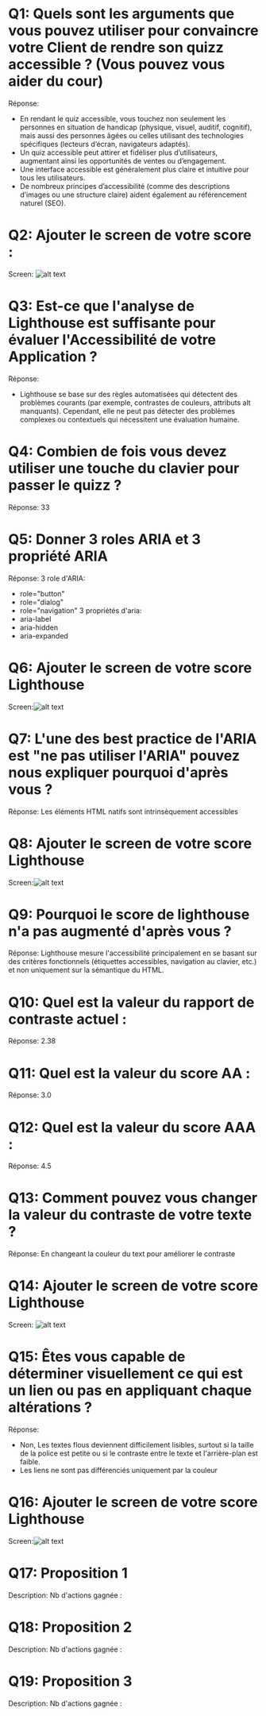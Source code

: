 # Q1: Quels sont les arguments que vous pouvez utiliser pour convaincre votre Client de rendre son quizz accessible ? (Vous pouvez vous aider du cour)
Réponse:
- En rendant le quiz accessible, vous touchez non seulement les personnes en situation de handicap (physique, visuel, auditif, cognitif), mais aussi des personnes âgées ou celles utilisant des technologies spécifiques (lecteurs d’écran, navigateurs adaptés).
- Un quiz accessible peut attirer et fidéliser plus d’utilisateurs, augmentant ainsi les opportunités de ventes ou d’engagement.
- Une interface accessible est généralement plus claire et intuitive pour tous les utilisateurs.
- De nombreux principes d’accessibilité (comme des descriptions d’images ou une structure claire) aident également au référencement naturel (SEO).

# Q2: Ajouter le screen de votre score :
Screen:
![alt text](image-1.png)

# Q3: Est-ce que l'analyse de Lighthouse est suffisante pour évaluer l'Accessibilité de votre Application ?
Réponse:
- Lighthouse se base sur des règles automatisées qui détectent des problèmes courants (par exemple, contrastes de couleurs, attributs alt manquants). Cependant, elle ne peut pas détecter des problèmes complexes ou contextuels qui nécessitent une évaluation humaine.

# Q4: Combien de fois vous devez utiliser une touche du clavier pour passer le quizz ?
Réponse: 33

# Q5: Donner 3 roles ARIA et 3 propriété ARIA
Réponse:
3 role d'ARIA:
- role="button"
- role="dialog"
- role="navigation"
3 propriétés d'aria:
- aria-label
- aria-hidden
- aria-expanded

# Q6: Ajouter le screen de votre score Lighthouse
Screen:![alt text](image-1.png)

# Q7: L'une des best practice de l'ARIA est "ne pas utiliser l'ARIA" pouvez nous expliquer pourquoi d'après vous ?
Réponse: Les éléments HTML natifs sont intrinsèquement accessibles

# Q8: Ajouter le screen de votre score Lighthouse
Screen:![alt text](image-2.png)

# Q9: Pourquoi le score de lighthouse n'a pas augmenté d'après vous ?
Réponse: Lighthouse mesure l'accessibilité principalement en se basant sur des critères fonctionnels (étiquettes accessibles, navigation au clavier, etc.) et non uniquement sur la sémantique du HTML.

# Q10: Quel est la valeur du rapport de contraste actuel :
Réponse: 2.38

# Q11: Quel est la valeur du score AA :
Réponse: 3.0

# Q12: Quel est la valeur du score AAA :
Réponse: 4.5

# Q13: Comment pouvez vous changer la valeur du contraste de votre texte ?
Réponse: En changeant la couleur du text pour améliorer le contraste

# Q14: Ajouter le screen de votre score Lighthouse
Screen: ![alt text](image-3.png)

# Q15: Êtes vous capable de déterminer visuellement ce qui est un lien ou pas en appliquant chaque altérations ?
Réponse: 
- Non, Les textes flous deviennent difficilement lisibles, surtout si la taille de la police est petite ou si le contraste entre le texte et l'arrière-plan est faible.
- Les liens ne sont pas différenciés uniquement par la couleur
 

# Q16: Ajouter le screen de votre score Lighthouse
Screen:![alt text](image-5.png)

# Q17:  Proposition 1
Description:
Nb d'actions gagnée : 

# Q18:  Proposition 2
Description:
Nb d'actions gagnée : 

# Q19:  Proposition 3
Description:
Nb d'actions gagnée : 
